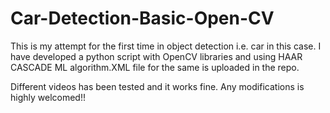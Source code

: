 # Car-Detection-Basic-Open-CV

This is my attempt for the first time in object detection i.e. car in this case.
I have developed a python script with OpenCV libraries and using HAAR CASCADE ML algorithm.XML file for the same is uploaded in the repo.

Different videos has been tested and it works fine.
Any modifications is highly welcomed!!
